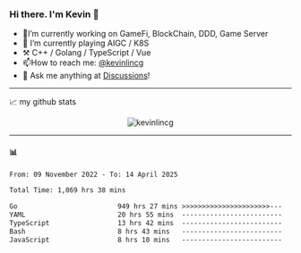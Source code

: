 ### Hi there. I'm Kevin 👋

- 🔭I’m currently working on GameFi, BlockChain, DDD, Game Server
- 🌱 I’m currently playing AIGC / K8S
-   :hammer_and_pick: C++ / Golang / TypeScript / Vue
- 📫How to reach me: [@kevinlincg](https://twitter.com/kevinlincg) 
-   :thought_balloon: Ask me anything at [Discussions](https://github.com/kevinlincg/kevinlincg/issues/new)!

---

📈 my github stats

<p align="center"> <img src="https://github-readme-stats-ouuan.vercel.app/api?username=kevinlincg&theme=dark&show_icons=true&count_private=true" alt="kevinlincg" />

---

#### :bar_chart: 

<!--START_SECTION:waka-->

```txt
From: 09 November 2022 - To: 14 April 2025

Total Time: 1,069 hrs 38 mins

Go                         949 hrs 27 mins >>>>>>>>>>>>>>>>>>>>>>---   88.76 %
YAML                       20 hrs 55 mins  -------------------------   01.96 %
TypeScript                 13 hrs 42 mins  -------------------------   01.28 %
Bash                       8 hrs 43 mins   -------------------------   00.82 %
JavaScript                 8 hrs 10 mins   -------------------------   00.76 %
```

<!--END_SECTION:waka-->
